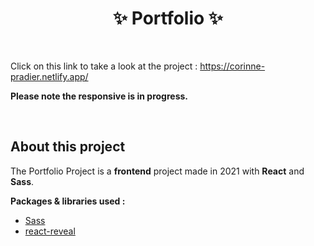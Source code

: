 <h1 align="center">✨ Portfolio ✨</h1>

<br />

Click on this link to take a look at the project : https://corinne-pradier.netlify.app/

**Please note the responsive is in progress.**

<br />

## About this project

The Portfolio Project is a **frontend** project made in 2021 with **React** and **Sass**.

**Packages & libraries used :**

- [Sass](https://sass-lang.com/)
- [react-reveal](https://www.react-reveal.com/)
